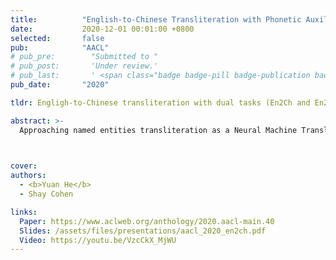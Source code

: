```yaml
---
title:          "English-to-Chinese Transliteration with Phonetic Auxiliary Task"
date:           2020-12-01 00:01:00 +0800
selected:       false
pub:            "AACL"
# pub_pre:        "Submitted to "
# pub_post:       'Under review.'
# pub_last:       ' <span class="badge badge-pill badge-publication badge-success">Best Resource Paper Candidate</span>'
pub_date:       "2020"

tldr: Engligh-to-Chinese transliteration with dual tasks (En2Ch and En2Pinyin).

abstract: >-
  Approaching named entities transliteration as a Neural Machine Translation (NMT) problem is common practice. While many have applied various NMT techniques to enhance machine transliteration models, few focus on the linguistic features particular to the relevant languages. In this paper, we investigate the effect of incorporating phonetic features for English-to-Chinese transliteration under the multi-task learning (MTL) setting—where we define a phonetic auxiliary task aimed to improve the generalization performance of the main transliteration task. In addition to our system, we also release a new English-to-Chinese dataset and propose a novel evaluation metric which considers multiple possible transliterations given a source name. Our results show that the multi-task model achieves similar performance as the previous state of the art with a model of a much smaller size.
  


cover: 
authors:
  - <b>Yuan He</b>
  - Shay Cohen

links:
  Paper: https://www.aclweb.org/anthology/2020.aacl-main.40
  Slides: /assets/files/presentations/aacl_2020_en2ch.pdf
  Video: https://youtu.be/VzcCkX_MjWU
---
```

